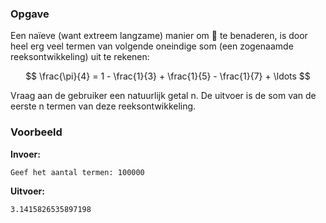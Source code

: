 ### Opgave

Een naïeve (want extreem langzame) manier om  te benaderen, is door heel erg veel termen van volgende oneindige som (een zogenaamde reeksontwikkeling) uit te rekenen:

$$
\frac{\pi}{4} = 1 - \frac{1}{3} + \frac{1}{5} - \frac{1}{7} + \ldots
$$

Vraag aan de gebruiker een natuurlijk getal n. De uitvoer is de som van de eerste n termen van deze reeksontwikkeling.

### Voorbeeld

**Invoer:**

    Geef het aantal termen: 100000

**Uitvoer:**

    3.1415826535897198
